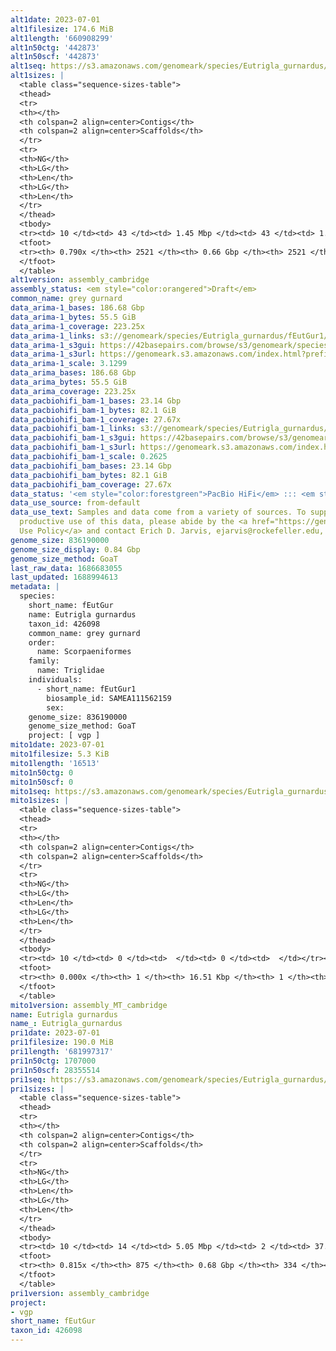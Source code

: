 ```yaml
---
alt1date: 2023-07-01
alt1filesize: 174.6 MiB
alt1length: '660908299'
alt1n50ctg: '442873'
alt1n50scf: '442873'
alt1seq: https://s3.amazonaws.com/genomeark/species/Eutrigla_gurnardus/fEutGur1/assembly_cambridge/fEutGur1.alt.asm.20230701.fasta.gz
alt1sizes: |
  <table class="sequence-sizes-table">
  <thead>
  <tr>
  <th></th>
  <th colspan=2 align=center>Contigs</th>
  <th colspan=2 align=center>Scaffolds</th>
  </tr>
  <tr>
  <th>NG</th>
  <th>LG</th>
  <th>Len</th>
  <th>LG</th>
  <th>Len</th>
  </tr>
  </thead>
  <tbody>
  <tr><td> 10 </td><td> 43 </td><td> 1.45 Mbp </td><td> 43 </td><td> 1.45 Mbp </td></tr><tr><td> 20 </td><td> 112 </td><td> 1.04 Mbp </td><td> 112 </td><td> 1.04 Mbp </td></tr><tr><td> 30 </td><td> 205 </td><td> 0.80 Mbp </td><td> 205 </td><td> 0.80 Mbp </td></tr><tr><td> 40 </td><td> 326 </td><td> 0.60 Mbp </td><td> 326 </td><td> 0.60 Mbp </td></tr><tr style="background-color:#cccccc;"><td> 50 </td><td> 487 </td><td> 442.87 Kbp </td><td> 487 </td><td> 442.87 Kbp </td></tr><tr><td> 60 </td><td> 722 </td><td> 287.20 Kbp </td><td> 722 </td><td> 287.20 Kbp </td></tr><tr><td> 70 </td><td> 1120 </td><td> 152.15 Kbp </td><td> 1120 </td><td> 152.15 Kbp </td></tr><tr><td> 80 </td><td> 0 </td><td>  </td><td> 0 </td><td>  </td></tr><tr><td> 90 </td><td> 0 </td><td>  </td><td> 0 </td><td>  </td></tr><tr><td> 100 </td><td> 0 </td><td>  </td><td> 0 </td><td>  </td></tr></tbody>
  <tfoot>
  <tr><th> 0.790x </th><th> 2521 </th><th> 0.66 Gbp </th><th> 2521 </th><th> 0.66 Gbp </th></tr>
  </tfoot>
  </table>
alt1version: assembly_cambridge
assembly_status: <em style="color:orangered">Draft</em>
common_name: grey gurnard
data_arima-1_bases: 186.68 Gbp
data_arima-1_bytes: 55.5 GiB
data_arima-1_coverage: 223.25x
data_arima-1_links: s3://genomeark/species/Eutrigla_gurnardus/fEutGur1/genomic_data/arima/<br>
data_arima-1_s3gui: https://42basepairs.com/browse/s3/genomeark/species/Eutrigla_gurnardus/fEutGur1/genomic_data/arima/
data_arima-1_s3url: https://genomeark.s3.amazonaws.com/index.html?prefix=species/Eutrigla_gurnardus/fEutGur1/genomic_data/arima/
data_arima-1_scale: 3.1299
data_arima_bases: 186.68 Gbp
data_arima_bytes: 55.5 GiB
data_arima_coverage: 223.25x
data_pacbiohifi_bam-1_bases: 23.14 Gbp
data_pacbiohifi_bam-1_bytes: 82.1 GiB
data_pacbiohifi_bam-1_coverage: 27.67x
data_pacbiohifi_bam-1_links: s3://genomeark/species/Eutrigla_gurnardus/fEutGur1/genomic_data/pacbio_hifi/<br>
data_pacbiohifi_bam-1_s3gui: https://42basepairs.com/browse/s3/genomeark/species/Eutrigla_gurnardus/fEutGur1/genomic_data/pacbio_hifi/
data_pacbiohifi_bam-1_s3url: https://genomeark.s3.amazonaws.com/index.html?prefix=species/Eutrigla_gurnardus/fEutGur1/genomic_data/pacbio_hifi/
data_pacbiohifi_bam-1_scale: 0.2625
data_pacbiohifi_bam_bases: 23.14 Gbp
data_pacbiohifi_bam_bytes: 82.1 GiB
data_pacbiohifi_bam_coverage: 27.67x
data_status: '<em style="color:forestgreen">PacBio HiFi</em> ::: <em style="color:forestgreen">Arima</em>'
data_use_source: from-default
data_use_text: Samples and data come from a variety of sources. To support fair and
  productive use of this data, please abide by the <a href="https://genome10k.soe.ucsc.edu/data-use-policies/">Data
  Use Policy</a> and contact Erich D. Jarvis, ejarvis@rockefeller.edu, with any questions.
genome_size: 836190000
genome_size_display: 0.84 Gbp
genome_size_method: GoaT
last_raw_data: 1686683055
last_updated: 1688994613
metadata: |
  species:
    short_name: fEutGur
    name: Eutrigla gurnardus
    taxon_id: 426098
    common_name: grey gurnard
    order:
      name: Scorpaeniformes
    family:
      name: Triglidae
    individuals:
      - short_name: fEutGur1
        biosample_id: SAMEA111562159
        sex:
    genome_size: 836190000
    genome_size_method: GoaT
    project: [ vgp ]
mito1date: 2023-07-01
mito1filesize: 5.3 KiB
mito1length: '16513'
mito1n50ctg: 0
mito1n50scf: 0
mito1seq: https://s3.amazonaws.com/genomeark/species/Eutrigla_gurnardus/fEutGur1/assembly_MT_cambridge/fEutGur1.MT.20230701.fasta.gz
mito1sizes: |
  <table class="sequence-sizes-table">
  <thead>
  <tr>
  <th></th>
  <th colspan=2 align=center>Contigs</th>
  <th colspan=2 align=center>Scaffolds</th>
  </tr>
  <tr>
  <th>NG</th>
  <th>LG</th>
  <th>Len</th>
  <th>LG</th>
  <th>Len</th>
  </tr>
  </thead>
  <tbody>
  <tr><td> 10 </td><td> 0 </td><td>  </td><td> 0 </td><td>  </td></tr><tr><td> 20 </td><td> 0 </td><td>  </td><td> 0 </td><td>  </td></tr><tr><td> 30 </td><td> 0 </td><td>  </td><td> 0 </td><td>  </td></tr><tr><td> 40 </td><td> 0 </td><td>  </td><td> 0 </td><td>  </td></tr><tr style="background-color:#cccccc;"><td> 50 </td><td> 0 </td><td style="background-color:#ff8888;">  </td><td> 0 </td><td style="background-color:#ff8888;">  </td></tr><tr><td> 60 </td><td> 0 </td><td>  </td><td> 0 </td><td>  </td></tr><tr><td> 70 </td><td> 0 </td><td>  </td><td> 0 </td><td>  </td></tr><tr><td> 80 </td><td> 0 </td><td>  </td><td> 0 </td><td>  </td></tr><tr><td> 90 </td><td> 0 </td><td>  </td><td> 0 </td><td>  </td></tr><tr><td> 100 </td><td> 0 </td><td>  </td><td> 0 </td><td>  </td></tr></tbody>
  <tfoot>
  <tr><th> 0.000x </th><th> 1 </th><th> 16.51 Kbp </th><th> 1 </th><th> 16.51 Kbp </th></tr>
  </tfoot>
  </table>
mito1version: assembly_MT_cambridge
name: Eutrigla gurnardus
name_: Eutrigla_gurnardus
pri1date: 2023-07-01
pri1filesize: 190.0 MiB
pri1length: '681997317'
pri1n50ctg: 1707000
pri1n50scf: 28355514
pri1seq: https://s3.amazonaws.com/genomeark/species/Eutrigla_gurnardus/fEutGur1/assembly_cambridge/fEutGur1.pri.asm.20230701.fasta.gz
pri1sizes: |
  <table class="sequence-sizes-table">
  <thead>
  <tr>
  <th></th>
  <th colspan=2 align=center>Contigs</th>
  <th colspan=2 align=center>Scaffolds</th>
  </tr>
  <tr>
  <th>NG</th>
  <th>LG</th>
  <th>Len</th>
  <th>LG</th>
  <th>Len</th>
  </tr>
  </thead>
  <tbody>
  <tr><td> 10 </td><td> 14 </td><td> 5.05 Mbp </td><td> 2 </td><td> 37.75 Mbp </td></tr><tr><td> 20 </td><td> 32 </td><td> 4.10 Mbp </td><td> 5 </td><td> 32.72 Mbp </td></tr><tr><td> 30 </td><td> 55 </td><td> 3.25 Mbp </td><td> 8 </td><td> 30.19 Mbp </td></tr><tr><td> 40 </td><td> 85 </td><td> 2.42 Mbp </td><td> 10 </td><td> 29.60 Mbp </td></tr><tr style="background-color:#cccccc;"><td> 50 </td><td> 127 </td><td style="background-color:#88ff88;"> 1.71 Mbp </td><td> 13 </td><td style="background-color:#88ff88;"> 28.36 Mbp </td></tr><tr><td> 60 </td><td> 186 </td><td> 1.23 Mbp </td><td> 17 </td><td> 23.76 Mbp </td></tr><tr><td> 70 </td><td> 278 </td><td> 0.64 Mbp </td><td> 20 </td><td> 20.33 Mbp </td></tr><tr><td> 80 </td><td> 542 </td><td> 108.74 Kbp </td><td> 50 </td><td> 320.73 Kbp </td></tr><tr><td> 90 </td><td> 0 </td><td>  </td><td> 0 </td><td>  </td></tr><tr><td> 100 </td><td> 0 </td><td>  </td><td> 0 </td><td>  </td></tr></tbody>
  <tfoot>
  <tr><th> 0.815x </th><th> 875 </th><th> 0.68 Gbp </th><th> 334 </th><th> 0.68 Gbp </th></tr>
  </tfoot>
  </table>
pri1version: assembly_cambridge
project:
- vgp
short_name: fEutGur
taxon_id: 426098
---
```

